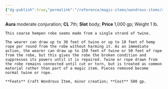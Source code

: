 ```yaml
---
{"dg-publish":true,"permalink":"/reference/magic-items/wondrous-items/robe-of-infinite-twine/","dgHomeLink":true,"dgPassFrontmatter":false}
---
```


**Aura** moderate conjuration; **CL** 7th; **Slot** body; **Price** 1,000 gp; Weight 1 lb.

```ad-description
This coarse hempen robe seems made from a single strand of twine.

The wearer can draw up to 30 feet of twine or up to 10 feet of hemp rope per round from the robe without harming it. As an immediate action, the wearer can draw up to 150 feet of twine or 50 feet of rope from the robe, but this gives the robe the broken condition and suppresses its powers until it is repaired. Twine or rope drawn from the robe remains connected until cut or torn, but is treated as common material rather than part of a magic item. Pieces removed become normal twine or rope.
```

```ad-conreq
**Feats** Craft Wondrous Item, minor creation; **Cost** 500 gp.
```
